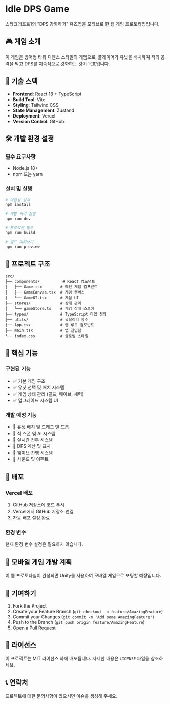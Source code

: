 # Idle DPS Game

스타크래프트1의 "DPS 강화하기" 유즈맵을 모티브로 한 웹 게임 프로토타입입니다.

## 🎮 게임 소개

이 게임은 방어형 타워 디펜스 스타일의 게임으로, 플레이어가 유닛을 배치하여 적의 공격을 막고 DPS를 지속적으로 강화하는 것이 목표입니다.

## 🚀 기술 스택

- **Frontend**: React 18 + TypeScript
- **Build Tool**: Vite
- **Styling**: Tailwind CSS
- **State Management**: Zustand
- **Deployment**: Vercel
- **Version Control**: GitHub

## 🛠️ 개발 환경 설정

### 필수 요구사항
- Node.js 18+ 
- npm 또는 yarn

### 설치 및 실행

```bash
# 의존성 설치
npm install

# 개발 서버 실행
npm run dev

# 프로덕션 빌드
npm run build

# 빌드 미리보기
npm run preview
```

## 📁 프로젝트 구조

```
src/
├── components/          # React 컴포넌트
│   ├── Game.tsx        # 메인 게임 컴포넌트
│   ├── GameCanvas.tsx  # 게임 캔버스
│   └── GameUI.tsx      # 게임 UI
├── stores/             # 상태 관리
│   └── gameStore.ts    # 게임 상태 스토어
├── types/              # TypeScript 타입 정의
├── utils/              # 유틸리티 함수
├── App.tsx             # 앱 루트 컴포넌트
├── main.tsx            # 앱 진입점
└── index.css           # 글로벌 스타일
```

## 🎯 핵심 기능

### 구현된 기능
- ✅ 기본 게임 구조
- ✅ 유닛 선택 및 배치 시스템
- ✅ 게임 상태 관리 (골드, 웨이브, 체력)
- ✅ 업그레이드 시스템 UI

### 개발 예정 기능
- 🔄 유닛 배치 및 드래그 앤 드롭
- 🔄 적 스폰 및 AI 시스템
- 🔄 실시간 전투 시스템
- 🔄 DPS 계산 및 표시
- 🔄 웨이브 진행 시스템
- 🔄 사운드 및 이펙트

## 🚀 배포

### Vercel 배포
1. GitHub 저장소에 코드 푸시
2. Vercel에서 GitHub 저장소 연결
3. 자동 배포 설정 완료

### 환경 변수
현재 환경 변수 설정은 필요하지 않습니다.

## 📱 모바일 게임 개발 계획

이 웹 프로토타입이 완성되면 Unity를 사용하여 모바일 게임으로 포팅할 예정입니다.

## 🤝 기여하기

1. Fork the Project
2. Create your Feature Branch (`git checkout -b feature/AmazingFeature`)
3. Commit your Changes (`git commit -m 'Add some AmazingFeature'`)
4. Push to the Branch (`git push origin feature/AmazingFeature`)
5. Open a Pull Request

## 📄 라이선스

이 프로젝트는 MIT 라이선스 하에 배포됩니다. 자세한 내용은 `LICENSE` 파일을 참조하세요.

## 📞 연락처

프로젝트에 대한 문의사항이 있으시면 이슈를 생성해 주세요.
